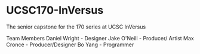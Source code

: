 # UCSC170-InVersus
 The senior capstone for the 170 series at UCSC InVersus

Team Members
	Daniel Wright - Designer
	Jake O'Neill  - Producer/ Artist
	Max Cronce 	  - Producer/Designer
	Bo Yang - Programmer
